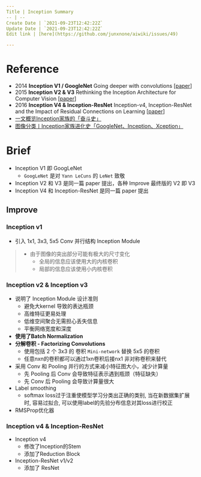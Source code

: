 ```yaml
---
Title | Inception Summary
-- | --
Create Date | `2021-09-23T12:42:22Z`
Update Date | `2021-09-23T12:42:22Z`
Edit link | [here](https://github.com/junxnone/aiwiki/issues/49)

---
```


# Reference
-  2014 **Inception V1 / GoogleNet** Going deeper with convolutions [[paper](https://arxiv.org/pdf/1409.4842.pdf)]
- 2015 **Inception V2 & V3** Rethinking the Inception Architecture for Computer Vision [[paper](https://arxiv.org/pdf/1512.00567.pdf)]
- 2016 **Inception V4 & Inception-ResNet**  Inception-v4, Inception-ResNet and the Impact of Residual Connections on Learning [[paper](https://arxiv.org/pdf/1602.07261.pdf)]
- [一文概览Inception家族的「奋斗史」](https://www.chainnews.com/articles/727946354364.htm)
- [图像分类丨Inception家族进化史「GoogleNet、Inception、Xception」](https://www.cnblogs.com/vincent1997/p/10920036.html)

# Brief

- Inception V1 即 GoogLeNet  
  - `GoogLeNet` 是对 `Yann LeCuns` 的 `LeNet` 致敬
- Inception V2 和 V3 是同一篇 paper 提出，各种 Improve 最终版的 V2 即 V3
- Inception V4 和 Inception-ResNet 是同一篇 paper 提出


## Improve

### Inception v1

  - 引入 1x1, 3x3, 5x5 Conv 并行结构 Inception Module
> - 由于图像的突出部分可能有极大的尺寸变化
>   - 全局的信息应该使用大的内核卷积
>   - 局部的信息应该使用小内核卷积

### Inception v2  & Inception v3
- 说明了 Inception Module 设计准则
  - 避免大kernel 导致的表达瓶颈
  - 高维特征更易处理
  - 低维空间聚合无需担心丢失信息
  - 平衡网络宽度和深度
- **使用了Batch Normalization**
- **分解卷积 - Factorizing Convolutions**
  - 使用包括 2 个 3x3 的 卷积 `Mini-network` 替换 5x5 的卷积
  - 任意nxn的卷积都可以通过1xn卷积后接nx1 非对称卷积来替代
- 采用 Conv 和 Pooling 并行的方式来减小特征图大小，减少计算量
  - 先 Pooling 后 Conv 会导致特征表示遇到瓶颈（特征缺失）
  - 先 Conv 后 Pooling 会导致计算量很大
- Label smoothing
  - softmax loss过于注重使模型学习分类出正确的类别, 当在新数据集扩展时, 容易过拟合, 可以使用label的先验分布信息对其loss进行校正
- RMSProp优化器

### Inception v4 & Inception-ResNet
- Inception v4 
  - 修改了Inception的Stem
  - 添加了Reduction Block
- Inception-ResNet v1/v2
  - 添加了 ResNet


